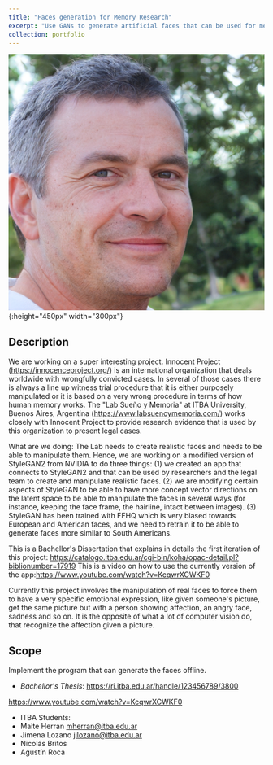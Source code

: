 ```yaml
---
title: "Faces generation for Memory Research"
excerpt: "Use GANs to generate artificial faces that can be used for memory research"
collection: portfolio
---
```


![Descriptor](/images/fakeface.jpeg){:height="450px" width="300px"}

## Description

We are working on a super interesting project.  Innocent Project (https://innocenceproject.org/) is an international organization that deals worldwide with wrongfully convicted cases.  In several of those cases there is always a line up witness trial procedure that it is either purposely manipulated or it is based on a very wrong procedure in terms of how human memory works.  The "Lab Sueño y Memoria" at ITBA University, Buenos Aires, Argentina (https://www.labsuenoymemoria.com/) works closely with Innocent Project to provide research evidence that is used by this organization to present legal cases.

What are we doing:  The Lab needs to create realistic faces and needs to be able to manipulate them.  Hence, we are working on a modified version of StyleGAN2 from NVIDIA to do three things: (1) we created an app that connects to StyleGAN2 and that can be used by researchers and the legal team to create and manipulate realistic faces. (2) we are modifying certain aspects of StyleGAN to be able to have more concept vector directions on the latent space to be able to manipulate the faces in several ways (for instance, keeping the face frame, the hairline, intact between images). (3) StyleGAN has been trained with FFHQ which is very biased towards European and American faces, and we need to retrain it to be able to generate faces more similar to South Americans.  

This is a Bachellor's Dissertation that explains in details the first iteration of this project: https://catalogo.itba.edu.ar/cgi-bin/koha/opac-detail.pl?biblionumber=17919
This is a video on how to use the currently version of the app:https://www.youtube.com/watch?v=KcqwrXCWKF0

Currently this project involves the manipulation of real faces to force them to have a very specific emotional expression, like given someone's picture, get the same picture but with a person showing affection, an angry face, sadness and so on.  It is the opposite of what a lot of computer vision do, that recognize the affection given a picture.

## Scope

Implement the program that can generate the faces offline.

* *Bachellor's Thesis*: https://ri.itba.edu.ar/handle/123456789/3800

https://www.youtube.com/watch?v=KcqwrXCWKF0

* ITBA Students: 
 * Maite Herran mherran@itba.edu.ar
 * Jimena Lozano jilozano@itba.edu.ar
 * Nicolás Britos
 * Agustín Roca








